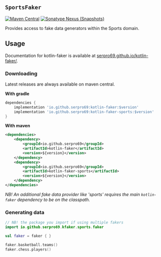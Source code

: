 ## `SportsFaker`

[![Maven Central](https://img.shields.io/maven-central/v/io.github.serpro69/kotlin-faker-sports?style=for-the-badge)](https://search.maven.org/artifact/io.github.serpro69/kotlin-faker-sports)
[![Sonatype Nexus (Snapshots)](https://img.shields.io/nexus/s/io.github.serpro69/kotlin-faker-sports?label=snapshot-version&server=https%3A%2F%2Foss.sonatype.org&style=for-the-badge&color=yellow)](#downloading)

Provides access to fake data generators within the Sports domain.

## Usage

Documentation for kotlin-faker is available at [serpro69.github.io/kotlin-faker/](https://serpro69.github.io/kotlin-faker/).

### Downloading

Latest releases are always available on maven central.

**With gradle**

```groovy
dependencies {
    implementation 'io.github.serpro69:kotlin-faker:$version'
    implementation 'io.github.serpro69:kotlin-faker-sports:$version'
}
```  

**With maven**

```xml
<dependencies>
    <dependency>
        <groupId>io.github.serpro69</groupId>
        <artifactId>kotlin-faker</artifactId>
        <version>${version}</version>
    </dependency>
    <dependency>
        <groupId>io.github.serpro69</groupId>
        <artifactId>kotlin-faker-sports</artifactId>
        <version>${version}</version>
    </dependency>
</dependencies>
```  

_NB! An additional fake data provider like 'sports' requires the main `kotlin-faker` dependency to be on the classpath._

### Generating data

```kotlin
// NB! the package you import if using multiple fakers
import io.github.serpro69.kfaker.sports.faker

val faker = faker { }

faker.basketball.teams()
faker.chess.players()
```
